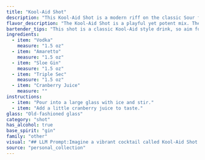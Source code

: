 ```yaml
---
title: "Kool-Aid Shot"
description: "This Kool-Aid Shot is a modern riff on the classic Sour family, a category that blends spirits with sweet and sour elements. It's likely a recent creation, drawing inspiration from the tartness of cranberry juice and the sweetness of amaretto and triple sec, while borrowing the base spirit and sloe gin from the classic Sour formula. "
flavor_description: "The Kool-Aid Shot is a playful yet potent mix. The sweet, tart cranberry juice takes center stage, balanced by the almondy richness of amaretto and the smooth, juniper-forward notes of sloe gin.  A touch of orange zest from the triple sec adds a citrusy brightness, while the vodka provides a clean, sharp backbone.  The result is a complex, surprisingly refreshing, and dangerously drinkable shot. "
bartender_tips: "This shot is a classic Kool-Aid style drink, so aim for bold, vibrant flavors. Use high-quality vodka for a clean base. Measure the Amaretto and Sloe Gin carefully to avoid overwhelming the sweetness.  Triple Sec adds a citrusy kick, but don't overdo it.  Cranberry juice is key to the Kool-Aid experience, so don't skimp on the quantity.  Shake vigorously with ice, then strain into a chilled shot glass. Enjoy responsibly! "
ingredients:
  - item: "Vodka"
    measure: "1.5 oz"
  - item: "Amaretto"
    measure: "1.5 oz"
  - item: "Sloe Gin"
    measure: "1.5 oz"
  - item: "Triple Sec"
    measure: "1.5 oz"
  - item: "Cranberry Juice"
    measure: ""
instructions:
  - item: "Pour into a large glass with ice and stir."
  - item: "Add a little cranberry juice to taste."
glass: "Old-fashioned glass"
category: "shot"
has_alcohol: true
base_spirit: "gin"
family: "other"
visual: "## LLM Prompt:Imagine a vibrant cocktail called Kool-Aid Shot.  It's a concoction of:* **Vodka:** Clear and sharp, providing a neutral base.* **Amaretto:** Rich and nutty, adding depth and a hint of sweetness.* **Sloe Gin:**  Ruby red and subtly tart, lending a fruity kick.* **Triple Sec:** Bright orange and citrusy, adding a refreshing zest.* **Cranberry Juice:**  A vibrant crimson, bringing a tangy sweetness and a beautiful color.**Describe the appearance of this cocktail, paying close attention to:*** **Color:** What overall hue does the combination of these ingredients create? Is it a deep red, a bright pink, or something else entirely?* **Clarity:** Is it clear, cloudy, or somewhere in between? * **Texture:** Is it smooth and silky, or does it have any visible layers or particulates?* **Presentation:** Would you expect it to be served in a shot glass, a cocktail glass, or something else?  **Bonus:**  Imagine this shot being served in a dimly lit bar. How would the light play off the cocktail? Does it create a dramatic effect, or is it more subtle and alluring? "
source: "personal_collection"
---
```


